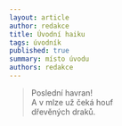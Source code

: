 ```yaml
---
layout: article
author: redakce
title: Úvodní haiku
tags: úvodník
published: true
summary: místo úvodu
authors: redakce
---
```


> Poslední havran!<br />
> A v mlze už čeká houf<br />
> dřevěných draků.
